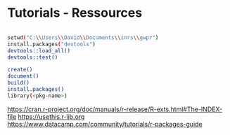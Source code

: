 # Tutorials - Ressources

```bash

setwd("C:\\Users\\David\\Documents\\inrs\\gwpr")
install.packages("devtools")
devtools::load_all()
devtools::test()

create()
document()
build()
install.packages()
library(<pkg-name>)

```


https://cran.r-project.org/doc/manuals/r-release/R-exts.html#The-INDEX-file
https://usethis.r-lib.org
https://www.datacamp.com/community/tutorials/r-packages-guide
